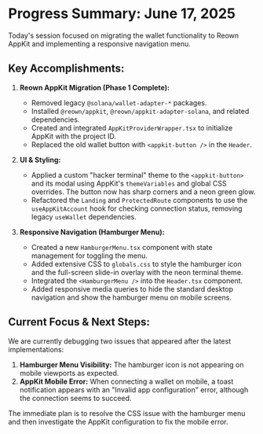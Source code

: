 # Progress Summary: June 17, 2025

Today's session focused on migrating the wallet functionality to Reown AppKit and implementing a responsive navigation menu.

## Key Accomplishments:

1.  **Reown AppKit Migration (Phase 1 Complete):**
    *   Removed legacy `@solana/wallet-adapter-*` packages.
    *   Installed `@reown/appkit`, `@reown/appkit-adapter-solana`, and related dependencies.
    *   Created and integrated `AppKitProviderWrapper.tsx` to initialize AppKit with the project ID.
    *   Replaced the old wallet button with `<appkit-button />` in the `Header`.

2.  **UI & Styling:**
    *   Applied a custom "hacker terminal" theme to the `<appkit-button>` and its modal using AppKit's `themeVariables` and global CSS overrides. The button now has sharp corners and a neon green glow.
    *   Refactored the `Landing` and `ProtectedRoute` components to use the `useAppKitAccount` hook for checking connection status, removing legacy `useWallet` dependencies.

3.  **Responsive Navigation (Hamburger Menu):**
    *   Created a new `HamburgerMenu.tsx` component with state management for toggling the menu.
    *   Added extensive CSS to `globals.css` to style the hamburger icon and the full-screen slide-in overlay with the neon terminal theme.
    *   Integrated the `<HamburgerMenu />` into the `Header.tsx` component.
    *   Added responsive media queries to hide the standard desktop navigation and show the hamburger menu on mobile screens.

## Current Focus & Next Steps:

We are currently debugging two issues that appeared after the latest implementations:

1.  **Hamburger Menu Visibility:** The hamburger icon is not appearing on mobile viewports as expected.
2.  **AppKit Mobile Error:** When connecting a wallet on mobile, a toast notification appears with an "Invalid app configuration" error, although the connection seems to succeed.

The immediate plan is to resolve the CSS issue with the hamburger menu and then investigate the AppKit configuration to fix the mobile error.
